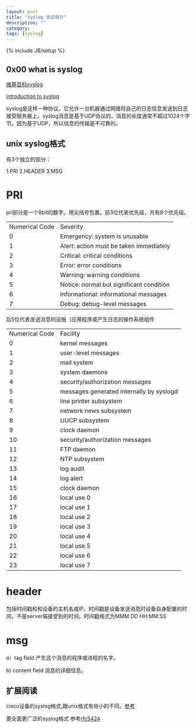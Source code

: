 ```yaml
---
layout: post
title: "syslog 协议简介"
description: ""
category: 
tags: [syslog]
---
```

{% include JB/setup %}


## 0x00 what is syslog ##

[维基百科syslog](http://en.wikipedia.org/wiki/Syslog)

[introduction to syslog](http://www.monitorware.com/common/en/articles/syslog-described.php)

syslog是这样一种协议，它允许一台机器通过网络将自己的日志信息发送到日志接受服务器上。syslog消息是基于UDP协议的，消息的长度通常不超过1024个字节。因为基于UDP，所以信息的传输是不可靠的。


## unix syslog格式 ##

有3个独立的部分：

1.PRI
2.HEADER
3.MSG

# PRI #

pri部分是一个8bit的数字。用尖括号包裹。前3位代表优先级，共有8个优先级。

<table class="table table-bordered table-striped table-condensed">
   <tr>
      <td>Numerical Code </td>
      <td>Severity</td>
   </tr>
   <tr>
      <td>0 </td>
      <td>Emergency: system is unusable</td>
   </tr>
   <tr>
      <td>1 </td>
      <td>Alert: action must be taken immediately</td>
   </tr>
   <tr>
      <td>2 </td>
      <td>Critical: critical conditions</td>
   </tr>
   <tr>
      <td>3 </td>
      <td>Error: error conditions</td>
   </tr>
   <tr>
      <td>4 </td>
      <td>Warning: warning conditions</td>
   </tr>
   <tr>
      <td>5 </td>
      <td>Notice: normal but significant condition</td>
   </tr>
   <tr>
      <td>6 </td>
      <td>Informational: informational messages</td>
   </tr>
   <tr>
      <td>7 </td>
      <td>Debug: debug-level messages</td>
   </tr>
</table>

后5位代表发送消息的设施（应用程序或产生日志的操作系统组件

<table>
   <tr>
      <td>Numerical Code </td>
      <td>Facility</td>
   </tr>
   <tr>
      <td>0 </td>
      <td>kernel messages</td>
   </tr>
   <tr>
      <td>1 </td>
      <td>user-level messages</td>
   </tr>
   <tr>
      <td>2 </td>
      <td>mail system</td>
   </tr>
   <tr>
      <td>3 </td>
      <td>system daemons</td>
   </tr>
   <tr>
      <td>4 </td>
      <td>security/authorization messages</td>
   </tr>
   <tr>
      <td>5 </td>
      <td>messages generated internally by syslogd</td>
   </tr>
   <tr>
      <td>6 </td>
      <td>line printer subsystem</td>
   </tr>
   <tr>
      <td>7 </td>
      <td>network news subsystem</td>
   </tr>
   <tr>
      <td>8 </td>
      <td>UUCP subsystem</td>
   </tr>
   <tr>
      <td>9 </td>
      <td>clock daemon</td>
   </tr>
   <tr>
      <td>10 </td>
      <td>security/authorization messages</td>
   </tr>
   <tr>
      <td>11 </td>
      <td>FTP daemon</td>
   </tr>
   <tr>
      <td>12 </td>
      <td>NTP subsystem</td>
   </tr>
   <tr>
      <td>13 </td>
      <td>log audit</td>
   </tr>
   <tr>
      <td>14 </td>
      <td>log alert</td>
   </tr>
   <tr>
      <td>15 </td>
      <td>clock daemon</td>
   </tr>
   <tr>
      <td>16 </td>
      <td>local use 0</td>
   </tr>
   <tr>
      <td>17 </td>
      <td>local use 1</td>
   </tr>
   <tr>
      <td>18 </td>
      <td>local use 2</td>
   </tr>
   <tr>
      <td>19 </td>
      <td>local use 3</td>
   </tr>
   <tr>
      <td>20 </td>
      <td>local use 4</td>
   </tr>
   <tr>
      <td>21 </td>
      <td>local use 5</td>
   </tr>
   <tr>
      <td>22 </td>
      <td>local use 6</td>
   </tr>
   <tr>
      <td>23 </td>
      <td>local use 7</td>
   </tr>
</table>

# header #

包括时间戳和和设备的主机名或IP。时间戳是设备发送消息时设备自身配置的时间，不是server端接受到的时间。时间戳格式为MMM DD HH:MM:SS

# msg #

a）tag field  产生这个消息的程序或进程的名字。

b) content field 消息的详细信息。

## 扩展阅读 ##

cisco设备的syslog格式,跟unix格式有些小的不同。[参考](http://www.ciscopress.com/articles/article.asp?p=426638)

更全面更广泛的syslog格式 参考[rfc5424](http://tools.ietf.org/html/rfc5424)


